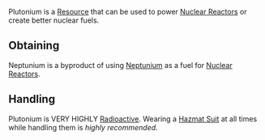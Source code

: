 Plutonium is a [Resource](https://github.com/Slimefun/Slimefun4/wiki/Resources) that can be used to power 
[Nuclear Reactors](https://github.com/Slimefun/Slimefun4/wiki/Electric-Machines#energy-generation) or create better nuclear fuels.

## Obtaining
Neptunium is a byproduct of using [Neptunium](https://github.com/Slimefun/Slimefun4/wiki/Neptunium) as a fuel for [Nuclear Reactors](https://github.com/Slimefun/Slimefun4/wiki/Electric-Machines#energy-generation).

## Handling
Plutonium is VERY HIGHLY [Radioactive](https://github.com/Slimefun/Slimefun4/wiki/Radiation). Wearing a [Hazmat Suit](https://github.com/Slimefun/Slimefun4/wiki/Hazmat-Suit) at all times while handling them is *highly recommended*. 
